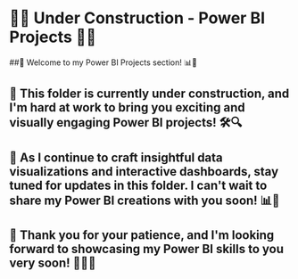 # 🚧🔨 **Under Construction - Power BI Projects** 🔨🚧

##👋 Welcome to my Power BI Projects section! 📊🔌

## 🚧 This folder is currently under construction, and I'm hard at work to bring you exciting and visually engaging Power BI projects! 🛠️🔍

## 📂 As I continue to craft insightful data visualizations and interactive dashboards, stay tuned for updates in this folder. I can't wait to share my Power BI creations with you soon! 📊🚧

## 🙏 Thank you for your patience, and I'm looking forward to showcasing my Power BI skills to you very soon! 🙏🔌🚀




